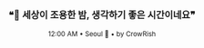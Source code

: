 <div align="center">

<br>

<h3>❝🌙 세상이 조용한 밤, 생각하기 좋은 시간이네요❞</h3>

<sub>12:00 AM • Seoul 🌙 • by CrowRish</sub>

<br>

</div>